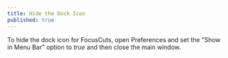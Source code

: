 ```yaml
---
title: Hide the Dock Icon
published: true
---
```

To hide the dock icon for FocusCuts, open Preferences and set the "Show in Menu Bar" option to *true* and then close the main window.
